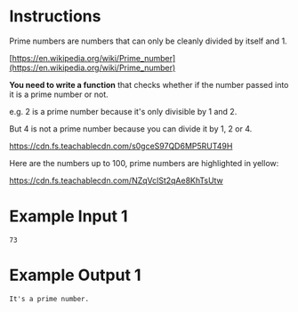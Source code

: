 # Instructions

Prime numbers are numbers that can only be cleanly divided by itself and 1.

[https://en.wikipedia.org/wiki/Prime_number](https://en.wikipedia.org/wiki/Prime_number)

**You need to write a function** that checks whether if the number passed into it is a prime number or not.

e.g. 2 is a prime number because it's only divisible by 1 and 2.

But 4 is not a prime number because you can divide it by 1, 2 or 4.

https://cdn.fs.teachablecdn.com/s0gceS97QD6MP5RUT49H

Here are the numbers up to 100, prime numbers are highlighted in yellow:

https://cdn.fs.teachablecdn.com/NZqVclSt2qAe8KhTsUtw

# Example Input 1

```
73

```

# Example Output 1

```
It's a prime number.

```